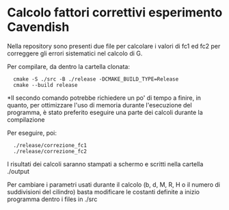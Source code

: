 # Calcolo fattori correttivi esperimento Cavendish

Nella repository sono presenti due file per calcolare i valori di fc1 ed fc2 per correggere gli errori sistematici nel calcolo di G.

Per compilare, da dentro la cartella clonata:
```shell
  cmake -S ./src -B ./release -DCMAKE_BUILD_TYPE=Release
  cmake --build release
```
*Il secondo comando potrebbe richiedere un po' di tempo a finire, in quanto, per ottimizzare l'uso di memoria durante l'esecuzione del programma, è stato preferito eseguire una parte dei calcoli durante la compilazione

Per eseguire, poi:
```shell.
  ./release/correzione_fc1
  ./release/correzione_fc2
```

I risultati dei calcoli saranno stampati a schermo e scritti nella cartella ./output

Per cambiare i parametri usati durante il calcolo (b, d, M, R, H o il numero di suddivisioni del cilindro) basta modificare le costanti definite a inizio programma dentro i files in ./src
